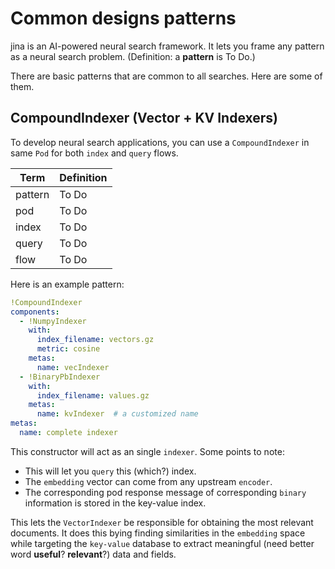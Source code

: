 # Common designs patterns
jina is an AI-powered neural search framework. It lets you frame any pattern as a neural search problem. (Definition: a **pattern** is To Do.)

There are basic patterns that are common to all searches. Here are some of them.

## CompoundIndexer (Vector + KV Indexers) 

To develop neural search applications, you can use a `CompoundIndexer` in same `Pod` for both `index` and `query` flows.  

 | Term | Definition |
| ----------- | ----------- |
| pattern | To Do |
| pod | To Do |
| index | To Do |
| query | To Do |
| flow | To Do |

 
 

Here is an example pattern:

```yaml
!CompoundIndexer
components:
  - !NumpyIndexer
    with:
      index_filename: vectors.gz
      metric: cosine
    metas:
      name: vecIndexer
  - !BinaryPbIndexer
    with:
      index_filename: values.gz
    metas:
      name: kvIndexer  # a customized name
metas:
  name: complete indexer
```
 

This constructor will act as an single `indexer`. Some points to note:

* This will let you `query` this (which?) index.  
* The `embedding` vector can come from any upstream `encoder`.
* The corresponding pod response message of corresponding `binary` information is stored in the key-value index. 

This lets the `VectorIndexer` be responsible for obtaining the most relevant documents.  It does this bying finding similarities in the `embedding` space while targeting the `key-value` database to extract meaningful (need better word **useful**?  **relevant**?) data and fields.

